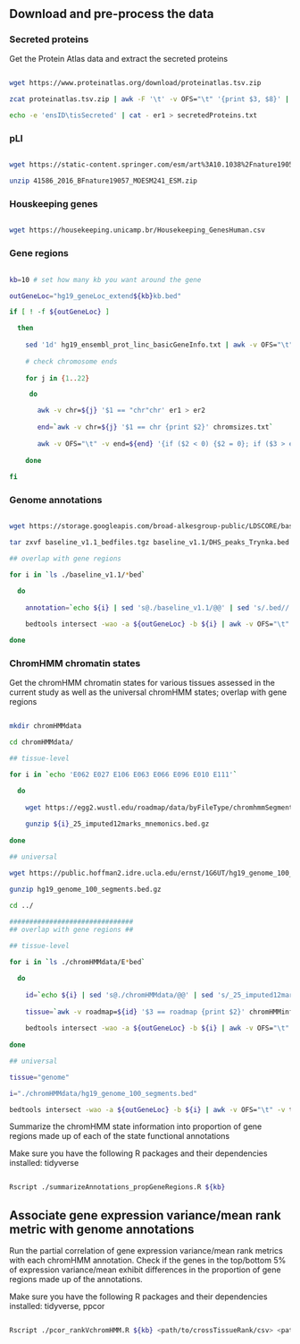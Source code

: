 # 

## Download and pre-process the data 

### Secreted proteins

Get the Protein Atlas data and extract the secreted proteins

```bash

wget https://www.proteinatlas.org/download/proteinatlas.tsv.zip

zcat proteinatlas.tsv.zip | awk -F '\t' -v OFS="\t" '{print $3, $8}' | awk -F '\t' -v OFS="\t" '{ if ( $2 ~ /ecrete/) {$3 = "yes"} else {$3 = "no"}; print $1, $3}' | sed '1d' > er1

echo -e 'ensID\tisSecreted' | cat - er1 > secretedProteins.txt 

```

### pLI

```sh

wget https://static-content.springer.com/esm/art%3A10.1038%2Fnature19057/MediaObjects/41586_2016_BFnature19057_MOESM241_ESM.zip

unzip 41586_2016_BFnature19057_MOESM241_ESM.zip

```

### Houskeeping genes

```bash

wget https://housekeeping.unicamp.br/Housekeeping_GenesHuman.csv

```

### Gene regions

```bash

kb=10 # set how many kb you want around the gene 

outGeneLoc="hg19_geneLoc_extend${kb}kb.bed"

if [ ! -f ${outGeneLoc} ]

  then
  
    sed '1d' hg19_ensembl_prot_linc_basicGeneInfo.txt | awk -v OFS="\t" -v kb=${kb} '{print "chr"$1,$2-(kb * 10^3),$3+(kb * 10^3),$4}' | sort -u > er1
    
    # check chromosome ends
    
    for j in {1..22}

     do

       awk -v chr=${j} '$1 == "chr"chr' er1 > er2
        
       end=`awk -v chr=${j} '$1 == chr {print $2}' chromsizes.txt`
        
       awk -v OFS="\t" -v end=${end} '{if ($2 < 0) {$2 = 0}; if ($3 > end) {$3 = end}; print $0}' er2 >> ${outGeneLoc}
        
    done
    
fi

```

### Genome annotations

```bash

wget https://storage.googleapis.com/broad-alkesgroup-public/LDSCORE/baseline_v1.1_bedfiles.tgz

tar zxvf baseline_v1.1_bedfiles.tgz baseline_v1.1/DHS_peaks_Trynka.bed baseline_v1.1/Enhancer_Hoffman.bed baseline_v1.1/Repressed_Hoffman.bed baseline_v1.1/PromoterFlanking_Hoffman.bed baseline_v1.1/SuperEnhancer_Hnisz.bed baseline_v1.1/Transcribed_Hoffman.bed

## overlap with gene regions

for i in `ls ./baseline_v1.1/*bed` 

  do
  
    annotation=`echo ${i} | sed 's@./baseline_v1.1/@@' | sed 's/.bed//'`
    
    bedtools intersect -wao -a ${outGeneLoc} -b ${i} | awk -v OFS="\t" -v ann=${annotation} '{print $1,$2,$3,$4,ann,$8}' > hg19geneRegions_bp_${annotation}_${kb}kb.txt

done

```

### ChromHMM chromatin states

Get the chromHMM chromatin states for various tissues assessed in the current study as well as the universal chromHMM states; overlap with gene regions

```bash

mkdir chromHMMdata

cd chromHMMdata/

## tissue-level

for i in `echo 'E062 E027 E106 E063 E066 E096 E010 E111'`

  do
  
    wget https://egg2.wustl.edu/roadmap/data/byFileType/chromhmmSegmentations/ChmmModels/imputed12marks/jointModel/final/${i}_25_imputed12marks_mnemonics.bed.gz
    
    gunzip ${i}_25_imputed12marks_mnemonics.bed.gz 
    
done

## universal

wget https://public.hoffman2.idre.ucla.edu/ernst/1G6UT/hg19_genome_100_segments.bed.gz

gunzip hg19_genome_100_segments.bed.gz

cd ../

###############################
## overlap with gene regions ##

## tissue-level

for i in `ls ./chromHMMdata/E*bed`

  do
  
    id=`echo ${i} | sed 's@./chromHMMdata/@@' | sed 's/_25_imputed12marks_mnemonics.bed//'`
    
    tissue=`awk -v roadmap=${id} '$3 == roadmap {print $2}' chromHMMinfo.txt`
    
    bedtools intersect -wao -a ${outGeneLoc} -b ${i} | awk -v OFS="\t" -v tissue=${tissue} '$8 != "." {print $1,$2,$3,$4,tissue,$8,$9}' > hg19geneRegions_bpENCODEchromHMM_${tissue}_${kb}kb.txt
           
done

## universal

tissue="genome"

i="./chromHMMdata/hg19_genome_100_segments.bed"

bedtools intersect -wao -a ${outGeneLoc} -b ${i} | awk -v OFS="\t" -v tissue=${tissue} '$8 != "." {print $1,$2,$3,$4,tissue,$8,$9}' > hg19geneRegions_bpENCODEchromHMM_${tissue}_${kb}kb.txt

```

Summarize the chromHMM state information into proportion of gene regions made up of each of the state functional annotations

Make sure you have the following R packages and their dependencies installed: tidyverse

```bash

Rscript ./summarizeAnnotations_propGeneRegions.R ${kb}

```

## Associate gene expression variance/mean rank metric with genome annotations

Run the partial correlation of gene expression variance/mean rank metrics with each chromHMM annotation. Check if the genes in the top/bottom 5% of expression variance/mean exhibit differences in the proportion of gene regions made up of the annotations. 

Make sure you have the following R packages and their dependencies installed: tidyverse, ppcor

```bash

Rscript ./pcor_rankVchromHMM.R ${kb} <path/to/crossTissueRank/csv> <path/to/tissueLevelRank/directory>

```
